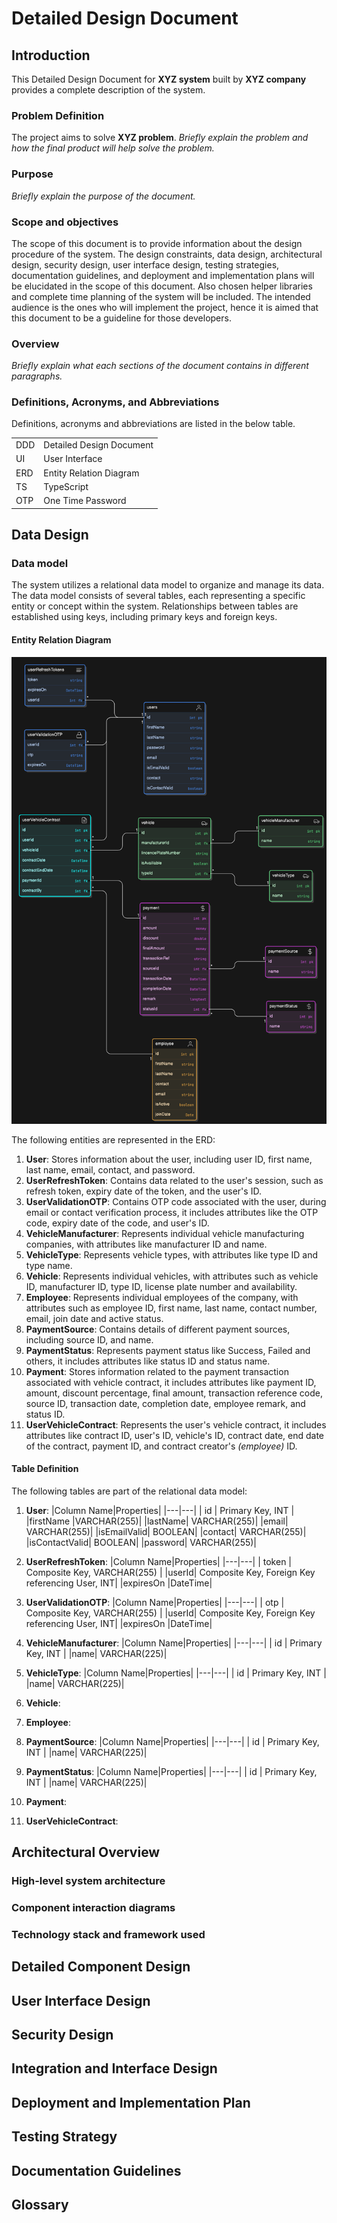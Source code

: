 # Detailed Design Document

## Introduction

This Detailed Design Document for **XYZ system** built by **XYZ company** provides a complete description of the system.

### Problem Definition

The project aims to solve **XYZ problem**. _Briefly explain the problem and how the final product will help solve the problem._

### Purpose

_Briefly explain the purpose of the document._

### Scope and objectives

The scope of this document is to provide information about the design procedure of the system. The design constraints, data design, architectural design, security design, user interface design, testing strategies, documentation guidelines, and deployment and implementation plans will be elucidated in the scope of this document. Also chosen helper libraries and complete time planning of the system will be included. The intended audience is the ones who will implement the project, hence it is aimed that this document to be a guideline for those developers.

### Overview

_Briefly explain what each sections of the document contains in different paragraphs._

### Definitions, Acronyms, and Abbreviations

Definitions, acronyms and abbreviations are listed in the below table.

|     |                          |
| --- | ------------------------ |
| DDD | Detailed Design Document |
| UI  | User Interface           |
| ERD | Entity Relation Diagram  |
| TS  | TypeScript               |
| OTP | One Time Password        |

## Data Design

### Data model

The system utilizes a relational data model to organize and manage its data. The data model consists of several tables, each representing a specific entity or concept within the system. Relationships between tables are established using keys, including primary keys and foreign keys.

#### Entity Relation Diagram

![Demo Entity Relation Diagram!](/assets/images/ERD.png)

The following entities are represented in the ERD:

1. **User**: Stores information about the user, including user ID, first name, last name, email, contact, and password.
2. **UserRefreshToken**: Contains data related to the user's session, such as refresh token, expiry date of the token, and the user's ID.
3. **UserValidationOTP**: Contains OTP code associated with the user, during email or contact verification process, it includes attributes like the OTP code, expiry date of the code, and user's ID.
4. **VehicleManufacturer**: Represents individual vehicle manufacturing companies, with attributes like manufacturer ID and name.
5. **VehicleType**: Represents vehicle types, with attributes like type ID and type name.
6. **Vehicle**: Represents individual vehicles, with attributes such as vehicle ID, manufacturer ID, type ID, license plate number and availability.
7. **Employee**: Represents individual employees of the company, with attributes such as employee ID, first name, last name, contact number, email, join date and active status.
8. **PaymentSource**: Contains details of different payment sources, including source ID, and name.
9. **PaymentStatus**: Represents payment status like Success, Failed and others, it includes attributes like status ID and status name.
10. **Payment**: Stores information related to the payment transaction associated with vehicle contract, it includes attributes like payment ID, amount, discount percentage, final amount, transaction reference code, source ID, transaction date, completion date, employee remark, and status ID.
11. **UserVehicleContract**: Represents the user's vehicle contract, it includes attributes like contract ID, user's ID, vehicle's ID, contract date, end date of the contract, payment ID, and contract creator's _(employee)_ ID.

#### Table Definition

The following tables are part of the relational data model:

1. **User**:
   |Column Name|Properties|
   |---|---|
   | id | Primary Key, INT |
   |firstName |VARCHAR(255)|
   |lastName| VARCHAR(255)|
   |email| VARCHAR(255)|
   |isEmailValid| BOOLEAN|
   |contact| VARCHAR(255)|
   |isContactValid| BOOLEAN|
   |password| VARCHAR(255)|

1. **UserRefreshToken**:
   |Column Name|Properties|
   |---|---|
   | token | Composite Key, VARCHAR(255) |
   |userId| Composite Key, Foreign Key referencing User, INT|
   |expiresOn |DateTime|

1. **UserValidationOTP**:
   |Column Name|Properties|
   |---|---|
   | otp | Composite Key, VARCHAR(255) |
   |userId| Composite Key, Foreign Key referencing User, INT|
   |expiresOn |DateTime|

1. **VehicleManufacturer**:
   |Column Name|Properties|
   |---|---|
   | id | Primary Key, INT |
   |name| VARCHAR(225)|

1. **VehicleType**:
   |Column Name|Properties|
   |---|---|
   | id | Primary Key, INT |
   |name| VARCHAR(225)|

1. **Vehicle**:

1. **Employee**:

1. **PaymentSource**:
   |Column Name|Properties|
   |---|---|
   | id | Primary Key, INT |
   |name| VARCHAR(225)|

1. **PaymentStatus**:
   |Column Name|Properties|
   |---|---|
   | id | Primary Key, INT |
   |name| VARCHAR(225)|

1. **Payment**:

1. **UserVehicleContract**:

## Architectural Overview

### High-level system architecture

### Component interaction diagrams

### Technology stack and framework used

## Detailed Component Design

## User Interface Design

## Security Design

## Integration and Interface Design

## Deployment and Implementation Plan

## Testing Strategy

## Documentation Guidelines

## Glossary
